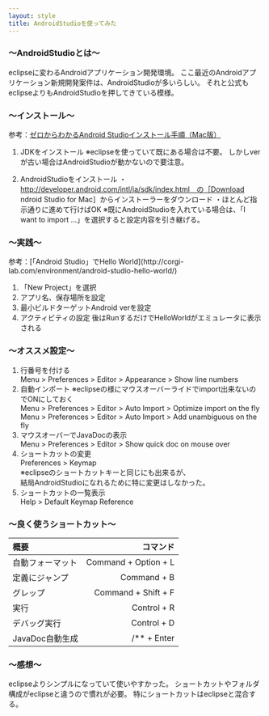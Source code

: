 ```yaml
---
layout: style
title: AndroidStudioを使ってみた
---
```



<h3> 〜AndroidStudioとは〜 </h3>

eclipseに変わるAndroidアプリケーション開発環境。
ここ最近のAndroidアプリケーション新規開発案件は、AndroidStudioが多いらしい。
それと公式もeclipseよりもAndroidStudioを押してきている模様。

<h3> 〜インストール〜 </h3>

参考：[ゼロからわかるAndroid Studioインストール手順（Mac版）](http://thinkit.co.jp/story/2015/02/25/5644/page/0/1#h1-2)

1. JDKをインストール
※eclipseを使っていて既にある場合は不要。
しかしverが古い場合はAndroidStudioが動かないので要注意。

2. AndroidStudioをインストール
・http://developer.android.com/intl/ja/sdk/index.html　の［Download  ndroid Studio for Mac］からインストーラーをダウンロード
・ほとんど指示通りに進めて行けばOK
※既にAndroidStudioを入れている場合は、「I want to import ...」を選択すると設定内容を引き継げる。

<h3> 〜実践〜 </h3>
参考：[「Android Studio」でHello World](http://corgi-lab.com/environment/android-studio-hello-world/)

1. 「New Project」を選択
2. アプリ名、保存場所を設定
3. 最小ビルドターゲットAndroid verを設定
4. アクティビティの設定
後はRunするだけでHelloWorldがエミュレータに表示される

<h3> 〜オススメ設定〜 </h3>

1. 行番号を付ける<br>
Menu > Preferences > Editor > Appearance > Show line numbers
2. 自動インポート ※eclipseの様にマウスオーバーライドでimport出来ないのでONにしておく<br>
Menu > Preferences > Editor > Auto Import > Optimize import on the fly<br>
Menu > Preferences > Editor > Auto Import > Add unambiguous on the fly
3. マウスオーバーでJavaDocの表示<br>
Menu > Preferences > Editor > Show quick doc on mouse over
4. ショートカットの変更<br>
Preferences > Keymap<br>
※eclipseのショートカットキーと同じにも出来るが、<br>
結局AndroidStudioになれるために特に変更はしなかった。
4. ショートカットの一覧表示<br>
Help > Default Keymap Reference

<h3> 〜良く使うショートカット〜 </h3>

|      概要      |     コマンド      |
|:---------------|---------------------:|
|自動フォーマット|Command + Option + L|
|定義にジャンプ|Command + B|
|グレップ|Command + Shift + F|
|実行|Control + R|
|デバッグ実行|Control + D|
|JavaDoc自動生成|/** + Enter|

<h3> 〜感想〜 </h3>

eclipseよりシンプルになっていて使いやすかった。
ショートカットやフォルダ構成がeclipseと違うので慣れが必要。
特にショートカットはeclipseと混合する。
